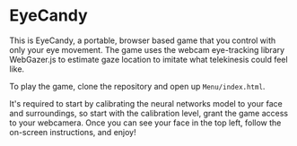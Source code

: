 # EyeCandy
This is EyeCandy, a portable, browser based game that you control with only your eye movement. The game uses the webcam eye-tracking library WebGazer.js to estimate gaze location to imitate what telekinesis could feel like.

To play the game, clone the repository and open up `Menu/index.html`. 

It's required to start by calibrating the neural networks model to your face and surroundings, so start with the calibration level, grant the game access to your webcamera. Once you can see your face in the top left, follow the on-screen instructions, and enjoy!